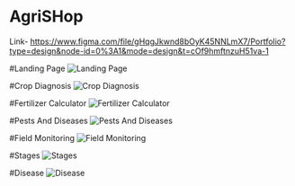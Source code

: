 # AgriSHop
Link- https://www.figma.com/file/gHqgJkwnd8bOyK45NNLmX7/Portfolio?type=design&node-id=0%3A1&mode=design&t=cOf9hmftnzuH51va-1

#Landing Page
![Landing Page](https://github.com/swapno-github/FigmaProjects/assets/108092606/0e655798-36a2-416e-9b32-9134143c5f9a)

#Crop Diagnosis
![Crop Diagnosis](https://github.com/swapno-github/FigmaProjects/assets/108092606/0ee769c5-9937-4589-978e-b9d4e7c15c5f)

#Fertilizer Calculator
![Fertilizer Calculator](https://github.com/swapno-github/FigmaProjects/assets/108092606/9d3da2ee-bfa9-497b-8479-326a96507418)

#Pests And Diseases
![Pests And Diseases](https://github.com/swapno-github/FigmaProjects/assets/108092606/11092751-9c6c-41f2-a991-5bc91a2cb9b1)

#Field Monitoring
![Field Monitoring](https://github.com/swapno-github/FigmaProjects/assets/108092606/70574ef1-5726-4a73-9a0c-4dfb5af2988e)

#Stages
![Stages](https://github.com/swapno-github/FigmaProjects/assets/108092606/f9711103-edfc-46ad-ba9d-1826a962cf90)

#Disease
![Disease](https://github.com/swapno-github/FigmaProjects/assets/108092606/adeb29d1-850a-4b6a-abe5-be8005b1d55f)


